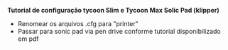 **Tutorial de configuração tycoon Slim e Tycoon Max Solic Pad (klipper)**

- Renomear os arquivos .cfg para "printer"
- Passar para sonic pad via pen drive conforme tutorial disponibilizado em pdf
 
